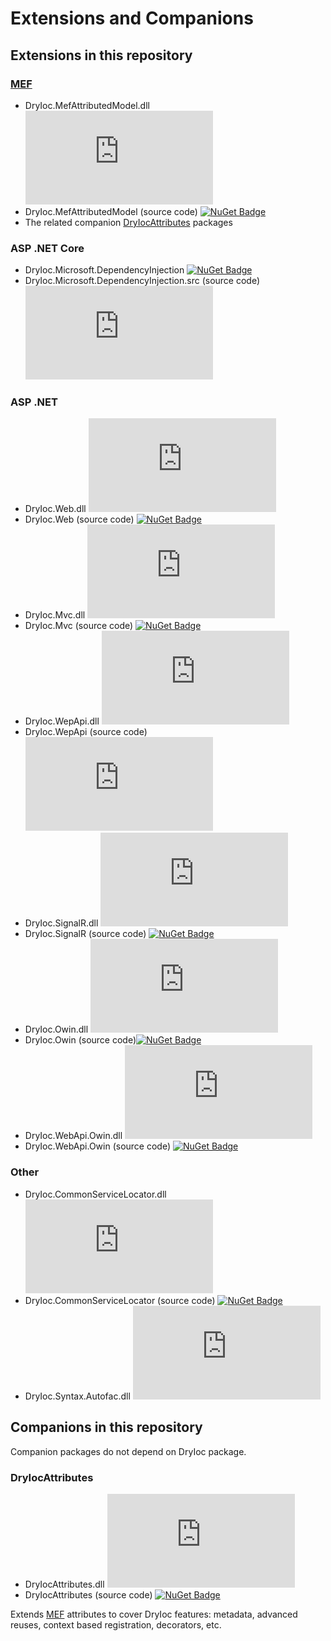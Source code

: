 # Extensions and Companions

## Extensions in this repository

### [MEF](http://msdn.microsoft.com/en-us/library/ee155691(v=vs.110).aspx)

- DryIoc.MefAttributedModel.dll [![NuGet Badge](https://buildstats.info/nuget/DryIoc.MefAttributedModel.dll)](https://www.nuget.org/packages/DryIoc.MefAttributedModel.dll)
- DryIoc.MefAttributedModel (source code) [![NuGet Badge](https://buildstats.info/nuget/DryIoc.MefAttributedModel)](https://www.nuget.org/packages/DryIoc.MefAttributedModel.dll)
- The related companion [DryIocAttributes](#dryiocattributes) packages


### ASP .NET Core

- DryIoc.Microsoft.DependencyInjection [![NuGet Badge](https://buildstats.info/nuget/DryIoc.Microsoft.DependencyInjection)](https://www.nuget.org/packages/DryIoc.Microsoft.DependencyInjection)
- DryIoc.Microsoft.DependencyInjection.src (source code) [![NuGet Badge](https://buildstats.info/nuget/DryIoc.Microsoft.DependencyInjection.src)](https://www.nuget.org/packages/DryIoc.Microsoft.DependencyInjection.src)


### ASP .NET

- DryIoc.Web.dll [![NuGet Badge](https://buildstats.info/nuget/DryIoc.Web.dll)](https://www.nuget.org/packages/DryIoc.Web.dll)
- DryIoc.Web (source code) [![NuGet Badge](https://buildstats.info/nuget/DryIoc.Web)](https://www.nuget.org/packages/DryIoc.Web)
- DryIoc.Mvc.dll [![NuGet Badge](https://buildstats.info/nuget/DryIoc.Mvc.dll)](https://www.nuget.org/packages/DryIoc.Mvc.dll)
- DryIoc.Mvc (source code) [![NuGet Badge](https://buildstats.info/nuget/DryIoc.Mvc)](https://www.nuget.org/packages/DryIoc.Mvc)
- DryIoc.WepApi.dll [![NuGet Badge](https://buildstats.info/nuget/DryIoc.WebApi.dll)](https://www.nuget.org/packages/DryIoc.WebApi.dll)
- DryIoc.WepApi (source code) [![NuGet Badge](https://buildstats.info/nuget/DryIoc.WebApi.dll)](https://www.nuget.org/packages/DryIoc.WebApi)
- DryIoc.SignalR.dll [![NuGet Badge](https://buildstats.info/nuget/DryIoc.SignalR.dll)](https://www.nuget.org/packages/DryIoc.SignalR.dll)
- DryIoc.SignalR (source code) [![NuGet Badge](https://buildstats.info/nuget/DryIoc.SignalR)](https://www.nuget.org/packages/DryIoc.SignalR)
- DryIoc.Owin.dll [![NuGet Badge](https://buildstats.info/nuget/DryIoc.Owin.dll)](https://www.nuget.org/packages/DryIoc.Owin.dll)
- DryIoc.Owin (source code)[![NuGet Badge](https://buildstats.info/nuget/DryIoc.Owin)](https://www.nuget.org/packages/DryIoc.Owin)
- DryIoc.WebApi.Owin.dll [![NuGet Badge](https://buildstats.info/nuget/DryIoc.WebApi.Owin.dll)](https://www.nuget.org/packages/DryIoc.WebApi.Owin.dll)
- DryIoc.WebApi.Owin (source code) [![NuGet Badge](https://buildstats.info/nuget/DryIoc.WebApi.Owin)](https://www.nuget.org/packages/DryIoc.WebApi.Owin)


### Other

- DryIoc.CommonServiceLocator.dll [![NuGet Badge](https://buildstats.info/nuget/DryIoc.CommonServiceLocator.dll)](https://www.nuget.org/packages/DryIoc.CommonServiceLocator.dll)
- DryIoc.CommonServiceLocator (source code) [![NuGet Badge](https://buildstats.info/nuget/DryIoc.CommonServiceLocator)](https://www.nuget.org/packages/DryIoc.CommonServiceLocator)
- DryIoc.Syntax.Autofac.dll [![NuGet Badge](https://buildstats.info/nuget/DryIoc.Syntax.Autofac.dll)](https://www.nuget.org/packages/DryIoc.Syntax.Autofac.dll)



## Companions in this repository

Companion packages do not depend on DryIoc package.

### DryIocAttributes

- DryIocAttributes.dll [![NuGet Badge](https://buildstats.info/nuget/DryIocAttributes.dll)](https://www.nuget.org/packages/DryIocAttributes.dll)  
- DryIocAttributes (source code) [![NuGet Badge](https://buildstats.info/nuget/DryIocAttributes)](https://www.nuget.org/packages/DryIocAttributes)

Extends [MEF](http://msdn.microsoft.com/en-us/library/ee155691(v=vs.110).aspx) attributes to cover DryIoc features: metadata, advanced reuses, context based registration, decorators, etc. 
